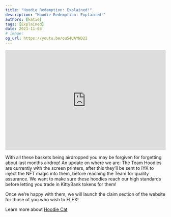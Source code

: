 ```yaml
---
title: "Hoodie Redemption: Explained!"
description: "Hoodie Redemption: Explained!"
authors: [katie]
tags: [Explained]
date: 2021-11-03
# image:
og_url: https://youtu.be/ou54UAYND2I
---
```


<iframe width="100%" height="315" src="https://www.youtube.com/embed/ou54UAYND2I" title="YouTube video player" frameborder="0" allow="accelerometer; autoplay; clipboard-write; encrypted-media; gyroscope; picture-in-picture" allowFullScreen></iframe>

<!--truncate-->

With all these baskets being airdropped you may be forgiven for forgetting about last months airdrop! An update on where we are: The Team Hoodies are currently with the screen printers, after this they’ll be sent to IYK to inject the NFT magic into them, before reaching the Team for quality assurance. We want to make sure these hoodies reach our high standards before letting you trade in KittyBank tokens for them! 

Once we’re happy with them, we will launch the claim section of the website for those of you who wish to FLEX!

Learn more about [Hoodie Cat](/collections/kittyvalut-purrks/hoodie-cat)